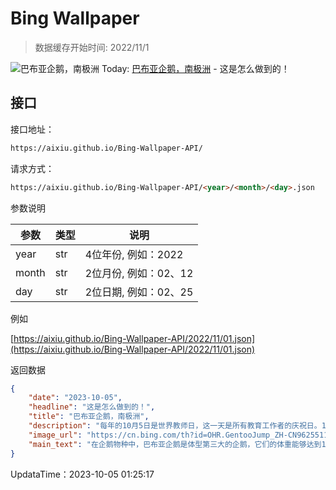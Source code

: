 # Bing Wallpaper

> 数据缓存开始时间: 2022/11/1

![巴布亚企鹅，南极洲](https://cn.bing.com/th?id=OHR.GentooJump_ZH-CN9625511393_1920x1080.webp)
Today: [巴布亚企鹅，南极洲](https://cn.bing.com/th?id=OHR.GentooJump_ZH-CN9625511393_1920x1080.webp) - 这是怎么做到的！

## 接口

接口地址：

```html
https://aixiu.github.io/Bing-Wallpaper-API/
```

请求方式：

```html
https://aixiu.github.io/Bing-Wallpaper-API/<year>/<month>/<day>.json
```

参数说明

| 参数 | 类型 | 说明 |
| - | - | - |
| year | str | 4位年份, 例如：2022 |
| month | str | 2位月份, 例如：02、12 |
| day | str | 2位日期, 例如：02、25 |

例如

[https://aixiu.github.io/Bing-Wallpaper-API/2022/11/01.json](https://aixiu.github.io/Bing-Wallpaper-API/2022/11/01.json)

返回数据

```json
{
    "date": "2023-10-05",
    "headline": "这是怎么做到的！",
    "title": "巴布亚企鹅，南极洲",
    "description": "每年的10月5日是世界教师日，这一天是所有教育工作者的庆祝日。1966年10月5日，国际劳工组织和联合国教科文组织共同审议通过了《关于教师地位的建议书》，因此当天也被设立为世界教师日。这一文件不仅肯定了教师的重要作用，而且规定了教师的权利与责任，同时提出了关于教师技能认定等方面的国际标准。",
    "image_url": "https://cn.bing.com/th?id=OHR.GentooJump_ZH-CN9625511393_1920x1080.webp",
    "main_text": "在企鹅物种中，巴布亚企鹅是体型第三大的企鹅，它们的体重能够达到18磅。"
}
```

UpdataTime：2023-10-05 01:25:17
